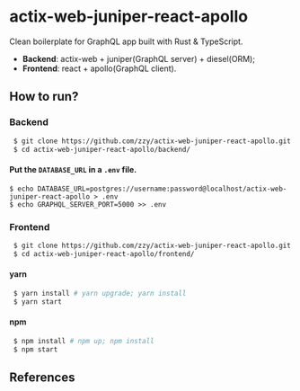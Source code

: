 # actix-web-juniper-react-apollo

Clean boilerplate for GraphQL app built with Rust & TypeScript.

- **Backend**: actix-web + juniper(GraphQL server) + diesel(ORM);
- **Frontend**: react + apollo(GraphQL client).

## How to run?

### Backend

``` Bash
 $ git clone https://github.com/zzy/actix-web-juniper-react-apollo.git
 $ cd actix-web-juniper-react-apollo/backend/
```

#### Put the `DATABASE_URL` in a `.env` file.

``` Shell
$ echo DATABASE_URL=postgres://username:password@localhost/actix-web-juniper-react-apollo > .env
$ echo GRAPHQL_SERVER_PORT=5000 >> .env
```

### Frontend

``` Bash
 $ git clone https://github.com/zzy/actix-web-juniper-react-apollo.git
 $ cd actix-web-juniper-react-apollo/frontend/
```

#### yarn

``` Bash
 $ yarn install # yarn upgrade; yarn install
 $ yarn start
```

#### npm

``` Bash
 $ npm install # npm up; npm install
 $ npm start
```

## References
